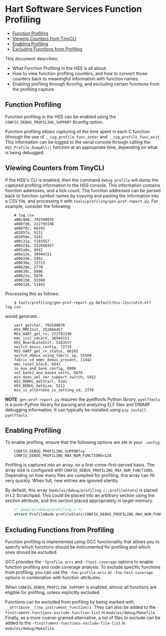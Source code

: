 # Hart Software Services Function Profiling

- [Function Profiling](#function-profiling)
- [Viewing Counters from TinyCLI](#viewing-counters-from-tinycli)
- [Enabling Profiling](#enabling-profiling)
- [Excluding Functions from Profiling](#excluding-functions-from-profiling)

This document describes:

- What Function Profiling in the HSS is all about.
- How to view function profiling counters, and how to convert those counters back to meaningful information with function names.
- Enabling profiling through Kconfig, and excluding certain functions from the profiling capture.

<a name="#function-profiling"></a>

## Function Profiling

Function profiling in the HSS can be enabled using the `CONFIG_DEBUG_PROFILING_SUPPORT` Kconfig option.

Function profiling allows capturing of the time spent in each C function (through the use of `__cyg_profile_func_enter` and `__cyg_profile_func_exit`. This information can be logged to the serial console through calling the `HSS_Profile_DumpAll()` function at an appropriate time, depending on what is being debugged.

<a name="#viewing-counters-from-tinycli"></a>

## Viewing Counters from TinyCLI

If the HSS's CLI is enabled, then the command `debug profile` will dump the captured profiling information to the HSS console.  This information contains function addresses, and a tick count. The function addresses can be parsed back to function symbol names by copying and pasting the information into a CSV file, and processing it with `tools/profiling/gen-prof-report.py`.  For example, consider the following:

```csv
    # log.csv
    a00c408, 792590076
    a006fd8, 222793198
    a006f8c, 66192
    a0205fa, 5211
    a02058e, 5241
    a00c31a, 5183557
    a00a24e, 252666457
    a002a8a, 8941
    a00a12e, 30944151
    a0061b6, 5452
    a00638e, 72715
    a00620e, 2770
    a00630c, 8906
    a00623a, 5676
    a006150, 55560
    a006124, 11442
```

Processing this as follows:

```shell-session
    $ tools/profiling/gen-prof-report.py Default/hss-l2scratch.elf log.csv

```

would generate...

```csv
    uart_getchar, 792590076
    HSS_MMCInit, 252666457
    MSS_UART_get_rx, 222793198
    mmc_init_sdcard, 30944151
    HSS_BoardLateInit, 5183557
    switch_mssio_config, 72715
    MSS_UART_get_rx_status, 66192
    switch_demux_using_fabric_ip, 55560
    fabric_sd_emmc_demux_present, 11442
    mmc_reset_block, 8941
    io_mux_and_bank_config, 8906
    set_bank2_and_bank4_volts, 5676
    mss_does_xml_ver_support_switch, 5452
    HSS_DDRHi_GetStart, 5241
    HSS_DDRHi_GetSize, 5211
    mss_is_alternate_io_setting_sd, 2770
```

**NOTE**: `gen-prof-report.py` requires the pyelftools Python library. `pyelftools` is a pure-Python library for parsing and analyzing ELF files and DWARF debugging information. It can typically be installed using `pip install pyelftools`.

<a name="#enabling-profiling"></a>

## Enabling Profiling

To enable profiling, ensure that the following options are set in your `.config`:

```Kconfig
    CONFIG_DEBUG_PROFILING_SUPPORT=y
    CONFIG_DEBUG_PROFILING_MAX_NUM_FUNCTIONS=128
```

Profiling is captured into an array, on a first-come-first-served basis. The array size is configured with `CONFIG_DEBUG_PROFILING_MAX_NUM_FUNCTIONS`. Depending on how many files are compiled for profiling, this array can fill very quickly. When full, new entries are ignored silently.

By default, this array (`modules/debug/profiling.c::profileStats`) is placed in L2 Scratchpad.  This could be placed into an arbitrary section using the section attribute, and this section placed appropriately in larger memory.

```C
    /* modules/debug/profiling.c */
    struct ProfileNode profileStats[CONFIG_DEBUG_PROFILING_MAX_NUM_FUNCTIONS] = { 0 } __attribute__((section(".profilingStats");
```

<a name="#excluding-functions-from-profiling"></a>

## Excluding Functions from Profiling

Function profiling is implemented using GCC functionality that allows you to specify which functions should be instrumented for profiling and which ones should be excluded.

GCC provides the `-fprofile-arcs` and `-ftest-coverage` options to enable function profiling and code coverage analysis. To exclude specific functions from profiling, you can use the `-fno-profile-arcs` or `-fno-test-coverage` options in combination with function attributes.

When `CONFIG_DEBUG_PROFILING_SUPPORT` is enabled, almost all functions are eligible for profiling, unless explicitly excluded.

Functions can be excluded from profiling by being marked with ``__attribute__((no_instrument_function))``. They can also be added to the `-finstrument-functions-exclude-function-list` in `modules/debug/Makefile`. Finally, as a more coarse-grained alternative, a list of files to exclude can be added to the `-finstrument-functions-exclude-file-list` in `modules/debug/Makefile`.
